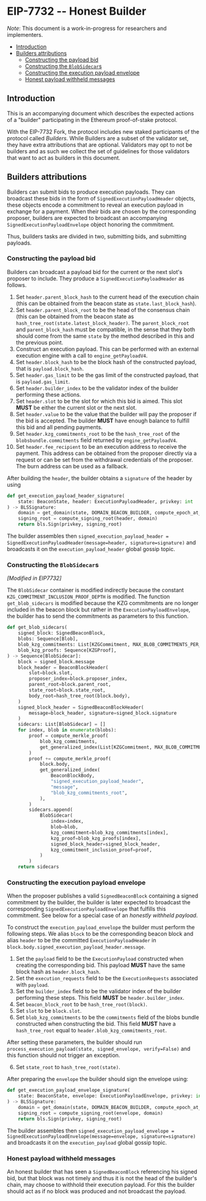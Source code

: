 # EIP-7732 -- Honest Builder

*Note*: This document is a work-in-progress for researchers and implementers.

<!-- mdformat-toc start --slug=github --no-anchors --maxlevel=6 --minlevel=2 -->

- [Introduction](#introduction)
- [Builders attributions](#builders-attributions)
  - [Constructing the payload bid](#constructing-the-payload-bid)
  - [Constructing the `BlobSidecar`s](#constructing-the-blobsidecars)
  - [Constructing the execution payload envelope](#constructing-the-execution-payload-envelope)
  - [Honest payload withheld messages](#honest-payload-withheld-messages)

<!-- mdformat-toc end -->

## Introduction

This is an accompanying document which describes the expected actions of a
"builder" participating in the Ethereum proof-of-stake protocol.

With the EIP-7732 Fork, the protocol includes new staked participants of the
protocol called *Builders*. While Builders are a subset of the validator set,
they have extra attributions that are optional. Validators may opt to not be
builders and as such we collect the set of guidelines for those validators that
want to act as builders in this document.

## Builders attributions

Builders can submit bids to produce execution payloads. They can broadcast these
bids in the form of `SignedExecutionPayloadHeader` objects, these objects encode
a commitment to reveal an execution payload in exchange for a payment. When
their bids are chosen by the corresponding proposer, builders are expected to
broadcast an accompanying `SignedExecutionPayloadEnvelope` object honoring the
commitment.

Thus, builders tasks are divided in two, submitting bids, and submitting
payloads.

### Constructing the payload bid

Builders can broadcast a payload bid for the current or the next slot's proposer
to include. They produce a `SignedExecutionPayloadHeader` as follows.

01. Set `header.parent_block_hash` to the current head of the execution chain
    (this can be obtained from the beacon state as `state.last_block_hash`).
02. Set `header.parent_block_root` to be the head of the consensus chain (this
    can be obtained from the beacon state as
    `hash_tree_root(state.latest_block_header)`. The `parent_block_root` and
    `parent_block_hash` must be compatible, in the sense that they both should
    come from the same `state` by the method described in this and the previous
    point.
03. Construct an execution payload. This can be performed with an external
    execution engine with a call to `engine_getPayloadV4`.
04. Set `header.block_hash` to be the block hash of the constructed payload,
    that is `payload.block_hash`.
05. Set `header.gas_limit` to be the gas limit of the constructed payload, that
    is `payload.gas_limit`.
06. Set `header.builder_index` to be the validator index of the builder
    performing these actions.
07. Set `header.slot` to be the slot for which this bid is aimed. This slot
    **MUST** be either the current slot or the next slot.
08. Set `header.value` to be the value that the builder will pay the proposer if
    the bid is accepted. The builder **MUST** have enough balance to fulfill
    this bid and all pending payments.
09. Set `header.kzg_commitments_root` to be the `hash_tree_root` of the
    `blobsbundle.commitments` field returned by `engine_getPayloadV4`.
10. Set `header.fee_recipient` to be an execution address to receive the
    payment. This address can be obtained from the proposer directly via a
    request or can be set from the withdrawal credentials of the proposer. The
    burn address can be used as a fallback.

After building the `header`, the builder obtains a `signature` of the header by
using

```python
def get_execution_payload_header_signature(
    state: BeaconState, header: ExecutionPayloadHeader, privkey: int
) -> BLSSignature:
    domain = get_domain(state, DOMAIN_BEACON_BUILDER, compute_epoch_at_slot(header.slot))
    signing_root = compute_signing_root(header, domain)
    return bls.Sign(privkey, signing_root)
```

The builder assembles then
`signed_execution_payload_header = SignedExecutionPayloadHeader(message=header, signature=signature)`
and broadcasts it on the `execution_payload_header` global gossip topic.

### Constructing the `BlobSidecar`s

*[Modified in EIP7732]*

The `BlobSidecar` container is modified indirectly because the constant
`KZG_COMMITMENT_INCLUSION_PROOF_DEPTH` is modified. The function
`get_blob_sidecars` is modified because the KZG commitments are no longer
included in the beacon block but rather in the `ExecutionPayloadEnvelope`, the
builder has to send the commitments as parameters to this function.

```python
def get_blob_sidecars(
    signed_block: SignedBeaconBlock,
    blobs: Sequence[Blob],
    blob_kzg_commitments: List[KZGCommitment, MAX_BLOB_COMMITMENTS_PER_BLOCK],
    blob_kzg_proofs: Sequence[KZGProof],
) -> Sequence[BlobSidecar]:
    block = signed_block.message
    block_header = BeaconBlockHeader(
        slot=block.slot,
        proposer_index=block.proposer_index,
        parent_root=block.parent_root,
        state_root=block.state_root,
        body_root=hash_tree_root(block.body),
    )
    signed_block_header = SignedBeaconBlockHeader(
        message=block_header, signature=signed_block.signature
    )
    sidecars: List[BlobSidecar] = []
    for index, blob in enumerate(blobs):
        proof = compute_merkle_proof(
            blob_kzg_commitments,
            get_generalized_index(List[KZGCommitment, MAX_BLOB_COMMITMENTS_PER_BLOCK], index),
        )
        proof += compute_merkle_proof(
            block.body,
            get_generalized_index(
                BeaconBlockBody,
                "signed_execution_payload_header",
                "message",
                "blob_kzg_commitments_root",
            ),
        )
        sidecars.append(
            BlobSidecar(
                index=index,
                blob=blob,
                kzg_commitment=blob_kzg_commitments[index],
                kzg_proof=blob_kzg_proofs[index],
                signed_block_header=signed_block_header,
                kzg_commitment_inclusion_proof=proof,
            )
        )
    return sidecars
```

### Constructing the execution payload envelope

When the proposer publishes a valid `SignedBeaconBlock` containing a signed
commitment by the builder, the builder is later expected to broadcast the
corresponding `SignedExecutionPayloadEnvelope` that fulfills this commitment.
See below for a special case of an *honestly withheld payload*.

To construct the `execution_payload_envelope` the builder must perform the
following steps. We alias `block` to be the corresponding beacon block and 
alias `header` to be the committed `ExecutionPayloadHeader` in 
`block.body.signed_execution_payload_header.message`.

1. Set the `payload` field to be the `ExecutionPayload` constructed when
   creating the corresponding bid. This payload **MUST** have the same block
   hash as `header.block_hash`.
2. Set the `execution_requests` field to be the `ExecutionRequests`
   associated with `payload`.
3. Set the `builder_index` field to be the validator index of the builder
   performing these steps. This field **MUST** be `header.builder_index`.
4. Set `beacon_block_root` to be `hash_tree_root(block)`.
5. Set `slot` to be `block.slot`.
6. Set `blob_kzg_commitments` to be the `commitments` field of the blobs bundle
   constructed when constructing the bid. This field **MUST** have a
   `hash_tree_root` equal to `header.blob_kzg_commitments_root`.

After setting these parameters, the builder should run
`process_execution_payload(state, signed_envelope, verify=False)` and this
function should not trigger an exception.

6. Set `state_root` to `hash_tree_root(state)`.

After preparing the `envelope` the builder should sign the envelope using:

```python
def get_execution_payload_envelope_signature(
    state: BeaconState, envelope: ExecutionPayloadEnvelope, privkey: int
) -> BLSSignature:
    domain = get_domain(state, DOMAIN_BEACON_BUILDER, compute_epoch_at_slot(state.slot))
    signing_root = compute_signing_root(envelope, domain)
    return bls.Sign(privkey, signing_root)
```

The builder assembles then
`signed_execution_payload_envelope = SignedExecutionPayloadEnvelope(message=envelope, signature=signature)`
and broadcasts it on the `execution_payload` global gossip topic.

### Honest payload withheld messages

An honest builder that has seen a `SignedBeaconBlock` referencing his signed
bid, but that block was not timely and thus it is not the head of the builder's
chain, may choose to withhold their execution payload. For this the builder
should act as if no block was produced and not broadcast the payload.
